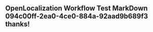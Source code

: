 <properties
ms.topic="hero-topic1"
ms.test1="hero-topic"
ms.test2="test"/>

## OpenLocalization Workflow Test MarkDown 094c00ff-2ea0-4ce0-884a-92aad9b689f3 thanks!
